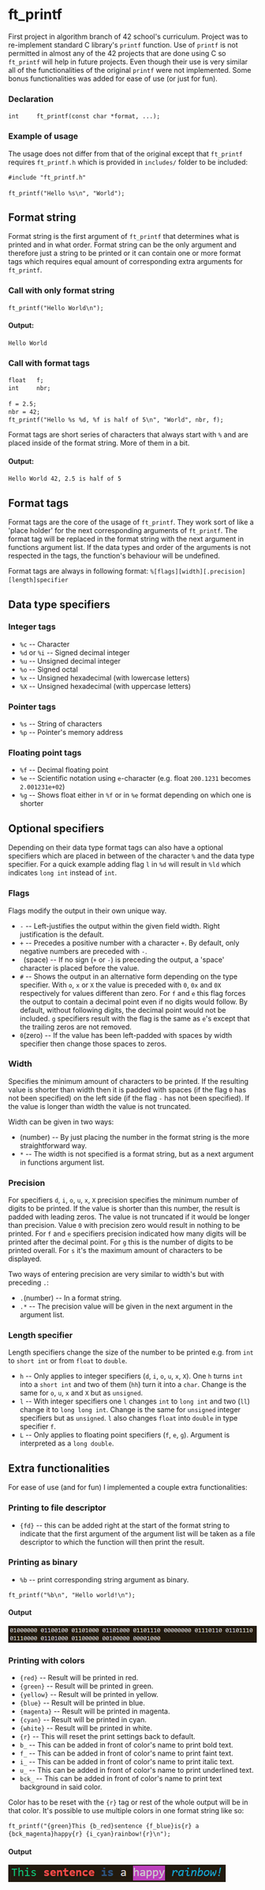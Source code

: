 # ft_printf
First project in algorithm branch of 42 school's curriculum. Project was to re-implement standard C library's `printf` function. Use of `printf` is not permitted in almost any of the 42 projects that are done using C so `ft_printf` will help in future projects. Even though their use is very similar all of the functionalities of the original `printf` were not implemented. Some bonus functionalities was added for ease of use (or just for fun).

### Declaration
```
int		ft_printf(const char *format, ...);
```

### Example of usage
The usage does not differ from that of the original except that `ft_printf` requires `ft_printf.h` which is provided in `includes/` folder to be included:
```
#include "ft_printf.h"

ft_printf("Hello %s\n", "World");
```

## Format string
Format string is the first argument of `ft_printf` that determines what is printed and in what order. Format string can be the only argument and therefore just a string to be printed or it can contain one or more format tags which requires equal amount of corresponding extra arguments for `ft_printf`.

### Call with only format string
```
ft_printf("Hello World\n");
```
#### Output:
```
Hello World
```

### Call with format tags
```
float	f;
int		nbr;

f = 2.5;
nbr = 42;
ft_printf("Hello %s %d, %f is half of 5\n", "World", nbr, f);
```
Format tags are short series of characters that always start with `%` and are placed inside of the format string. More of them in a bit.
#### Output:
```
Hello World 42, 2.5 is half of 5
```

## Format tags
Format tags are the core of the usage of `ft_printf`. They work sort of like a 'place holder' for the next corresponding arguments of `ft_printf`. The format tag will be replaced in the format string with the next argument in functions argument list. If the data types and order of the arguments is not respected in the tags, the function's behaviour will be undefined.

Format tags are always in following format: `%[flags][width][.precision][length]specifier`

## Data type specifiers

### Integer tags
- `%c` -- Character
- `%d` or `%i` -- Signed decimal integer
- `%u` -- Unsigned decimal integer
- `%o` -- Signed octal
- `%x` -- Unsigned hexadecimal (with lowercase letters)
- `%X` -- Unsigned hexadecimal (with uppercase letters)

### Pointer tags
- `%s` -- String of characters
- `%p` -- Pointer's memory address

### Floating point tags
- `%f` -- Decimal floating point
- `%e` -- Scientific notation using `e`-character (e.g. float `200.1231` becomes `2.001231e+02`)
- `%g` -- Shows float either in `%f` or in `%e` format depending on which one is shorter

## Optional specifiers
Depending on their data type format tags can also have a optional specifiers which are placed in between of the character `%` and the data type specifier. For a quick example adding flag `l` in `%d` will result in `%ld` which indicates `long int` instead of `int`.

### Flags
Flags modify the output in their own unique way.
- `-` -- Left-justifies the output within the given field width. Right justification is the default.
- `+` -- Precedes a positive number with a character `+`. By default, only negative numbers are preceded with `-`.
- ` `(space) -- If no sign (`+` or `-`) is preceding the output, a 'space' character is placed before the value.
- `#` -- Shows the output in an alternative form depending on the type specifier. With `o`, `x` or `X` the value is preceded with `0`, `0x` and `0X` respectively for values different than zero. For `f` and `e` this flag forces the output to contain a decimal point even if no digits would follow. By default, without following digits, the decimal point would not be included. `g` specifiers result with the flag is the same as `e`'s except that the trailing zeros are not removed.
- `0`(zero) -- If the value has been left-padded with spaces by width specifier then change those spaces to zeros.

### Width
Specifies the minimum amount of characters to be printed. If the resulting value is shorter than width then it is padded with spaces (if the flag `0` has not been specified) on the left side (if the flag `-` has not been specified). If the value is longer than width the value is not truncated.

Width can be given in two ways:
- (number) -- By just placing the number in the format string is the more straightforward way.
- `*` -- The width is not specified is a format string, but as a next argument in functions argument list.

### Precision
For specifiers `d`, `i`, `o`, `u`, `x`, `X` precision specifies the minimum number of digits to be printed. If the value is shorter than this number, the result is padded with leading zeros. The value is not truncated if it would be longer than precision. Value `0` with precision zero would result in nothing to be printed. For `f` and `e` specifiers precision indicated how many digits will be printed after the decimal point. For `g` this is the number of digits to be printed overall. For `s` it's the maximum amount of characters to be displayed.

Two ways of entering precision are very similar to width's but with preceding `.`:
- `.`(number) -- In a format string.
- `.*` -- The precision value will be given in the next argument in the argument list.

### Length specifier
Length specifiers change the size of the number to be printed e.g. from `int` to `short int` or from `float` to `double`.
- `h` -- Only applies to integer specifiers (`d`, `i`, `o`, `u`, `x`, `X`). One `h` turns `int` into a `short int` and two of them (`hh`) turn it into a `char`. Change is the same for `o`, `u`, `x` and `X` but as `unsigned`.
- `l` -- With integer specifiers one `l` changes `int` to `long int` and two (`ll`) change it to `long long int`. Change is the same for `unsigned` integer specifiers but as `unsigned`. `l` also changes `float` into `double` in type specifier `f`.
- `L` -- Only applies to floating point specifiers (`f`, `e`, `g`). Argument is interpreted as a `long double`.

## Extra functionalities
For ease of use (and for fun) I implemented a couple extra functionalities:

### Printing to file descriptor
- `{fd}` -- this can be added right at the start of the format string to indicate that the first argument of the argument list will be taken as a file descriptor to which the function will then print the result.

### Printing as binary
- `%b` -- print corresponding string argument as binary.
```
ft_printf("%b\n", "Hello world!\n");
```

#### Output
![](assets/binary_print.PNG)

### Printing with colors
- `{red}` -- Result will be printed in red.
- `{green}` -- Result will be printed in green.
- `{yellow}` -- Result will be printed in yellow.
- `{blue}` -- Result will be printed in blue.
- `{magenta}` -- Result will be printed in magenta.
- `{cyan}` -- Result will be printed in cyan.
- `{white}` -- Result will be printed in white.
- `{r}` -- This will reset the print settings back to default.
- `b_` -- This can be added in front of color's name to print bold text.
- `f_` -- This can be added in front of color's name to print faint text.
- `i_` -- This can be added in front of color's name to print italic text.
- `u_` -- This can be added in front of color's name to print underlined text.
- `bck_` -- This can be added in front of color's name to print text background in said color.

Color has to be reset with the `{r}` tag or rest of the whole output will be in that color. It's possible to use multiple colors in one format string like so:
```
ft_printf("{green}This {b_red}sentence {f_blue}is{r} a {bck_magenta}happy{r} {i_cyan}rainbow!{r}\n");
```
#### Output
![](assets/ft_printf_colors.PNG)
